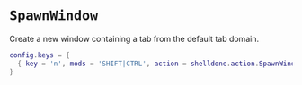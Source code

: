 # `SpawnWindow`

Create a new window containing a tab from the default tab domain.

```lua
config.keys = {
  { key = 'n', mods = 'SHIFT|CTRL', action = shelldone.action.SpawnWindow },
}
```


